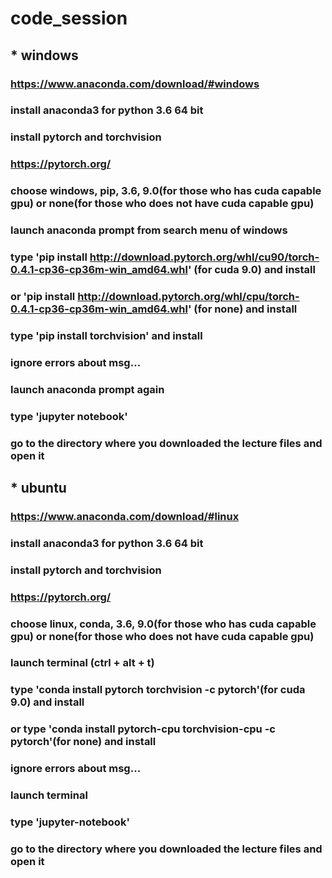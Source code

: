 # code_session


## * windows 

### https://www.anaconda.com/download/#windows
### install anaconda3 for python 3.6 64 bit
### install pytorch and torchvision
### https://pytorch.org/
### choose windows, pip, 3.6, 9.0(for those who has cuda capable gpu) or none(for those who does not have cuda capable gpu)
### launch anaconda prompt from search menu of windows
### type 'pip install http://download.pytorch.org/whl/cu90/torch-0.4.1-cp36-cp36m-win_amd64.whl' (for cuda 9.0) and install
### or   'pip install http://download.pytorch.org/whl/cpu/torch-0.4.1-cp36-cp36m-win_amd64.whl' (for none) and install
### type 'pip install torchvision' and install
### ignore errors about msg...
### launch anaconda prompt again
### type 'jupyter notebook'
### go to the directory where you downloaded the lecture files and open it


## * ubuntu

### https://www.anaconda.com/download/#linux
### install anaconda3 for python 3.6 64 bit
### install pytorch and torchvision
### https://pytorch.org/
### choose linux, conda, 3.6, 9.0(for those who has cuda capable gpu) or none(for those who does not have cuda capable gpu)
### launch terminal (ctrl + alt + t)
### type 'conda install pytorch torchvision -c pytorch'(for cuda 9.0) and install
### or type 'conda install pytorch-cpu torchvision-cpu -c pytorch'(for none) and install
### ignore errors about msg...
### launch terminal
### type 'jupyter-notebook'
### go to the directory where you downloaded the lecture files and open it
